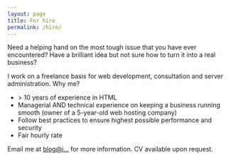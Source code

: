 ```yaml
---
layout: page
title: For hire
permalink: /hire/
---
```


Need a helping hand on the most tough issue that you have ever encountered? Have a brilliant idea but not sure how to turn it into a real business?

I work on a freelance basis for web development, consultation and server administration. Why me?

* &gt; 10 years of experience in HTML
* Managerial AND technical experience on keeping a business running smooth (owner of a 5-year-old web hosting company)
* Follow best practices to ensure highest possible performance and security
* Fair hourly rate

Email me at [blog@i...](http://www.google.com/recaptcha/mailhide/d?k=01_Rzau8oPP2aLIBaM9OAUQA==&c=OI9Phjp-qOas7xtucLN0eQ==) for more information. CV available upon request.